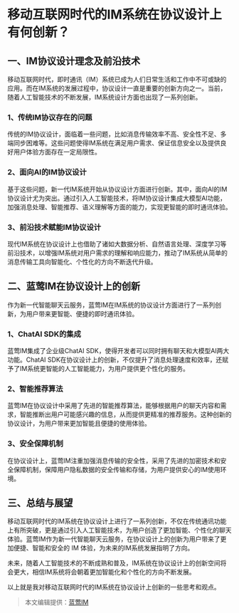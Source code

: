 # 移动互联网时代的IM系统在协议设计上有何创新？

## 一、IM协议设计理念及前沿技术

移动互联网时代，即时通讯（IM）系统已成为人们日常生活和工作中不可或缺的应用。而在IM系统的发展过程中，协议设计一直是重要的创新方向之一。当前，随着人工智能技术的不断发展，IM系统设计方面也出现了一系列创新。

### 1、传统IM协议存在的问题
传统的IM协议设计，面临着一些问题，比如消息传输效率不高、安全性不足、多端同步困难等。这些问题使得IM系统在满足用户需求、保证信息安全以及提供良好用户体验方面存在一定局限性。

### 2、面向AI的IM协议设计
基于这些问题，新一代IM系统开始从协议设计方面进行创新。其中，面向AI的IM协议设计尤为突出。通过引入人工智能技术，将IM协议设计集成大模型AI功能，加强消息处理、智能推荐、语义理解等方面的能力，实现更智能的即时通讯体验。

### 3、前沿技术赋能IM协议设计
现代IM系统在协议设计上也借助了诸如大数据分析、自然语言处理、深度学习等前沿技术，以增强IM系统对用户需求的理解和响应能力，推动了IM系统从简单的消息传输工具向智能化、个性化的方向不断迭代升级。

## 二、蓝莺IM在协议设计上的创新

作为新一代智能聊天云服务，蓝莺IM在IM系统的协议设计方面进行了一系列创新，为用户带来更智能、便捷的即时通讯体验。

### 1、ChatAI SDK的集成
蓝莺IM集成了企业级ChatAI SDK，使得开发者可以同时拥有聊天和大模型AI两大功能。ChatAI SDK在协议设计上的创新，不仅提升了消息处理速度和效率，还赋予了IM系统更智能的人工智能能力，为用户提供更个性化的服务。

### 2、智能推荐算法
蓝莺IM在协议设计中采用了先进的智能推荐算法，能够根据用户的聊天内容和需求，智能推断出用户可能感兴趣的信息，从而提供更精准的推荐服务。这种创新的协议设计，为用户带来更加智能且便捷的使用体验。

### 3、安全保障机制
在协议设计上，蓝莺IM注重加强消息传输的安全性，采用了先进的加密技术和安全保障机制，保障用户隐私数据的安全传输和存储，为用户提供安心的IM使用环境。

## 三、总结与展望

移动互联网时代的IM系统在协议设计上进行了一系列创新，不仅在传统通讯功能上有所突破，更是通过引入人工智能技术，为用户创造了更加智能、个性化的聊天体验。蓝莺IM作为新一代智能聊天云服务，在协议设计上的创新为用户带来了更加便捷、智能和安全的 IM 体验，为未来的IM系统发展指明了方向。

未来，随着人工智能技术的不断成熟和普及，IM系统在协议设计上的创新空间将会更大，相信IM系统将会朝着更加智能化和个性化的方向不断发展。

以上就是我对移动互联网时代的IM系统在协议设计上创新的一些思考和观点。

> 本文编辑提供：[蓝莺IM](https://www.lanyingim.com)